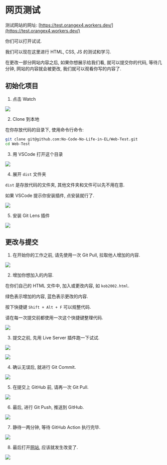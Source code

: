 # 网页测试

测试网站的网址: [https://test.orangex4.workers.dev/](https://test.orangex4.workers.dev/)

你们可以打开试试.

我们可以现在这里进行 HTML, CSS, JS 的测试和学习.

在更改一部分网站内容之后, 如果你想展示给我们看, 就可以提交你的代码, 等待几分钟, 网站的内容就会被更改, 我们就可以观看你写的内容了.

## 初始化项目

1. 点击 Watch

![](image/2021-03-27-15-31-49.png)

2. Clone 到本地

在你存放代码的目录下, 使用命令行命令:

``` sh
git clone git@github.com:No-Code-No-Life-in-EL/Web-Test.git
cd Web-Test
```

3. 用 VSCode 打开这个目录

![](image/2021-03-27-15-35-54.png)

4. 展开 `dist` 文件夹
 
`dist` 是存放代码的文件夹, 其他文件夹和文件可以先不用在意.

如果 VSCode 提示你安装插件, 点安装就行了.

![](image/2021-03-27-15-38-34.png)

5. 安装 Git Lens 插件

![](image/2021-03-27-15-48-00.png)

## 更改与提交

1. 在开始你的工作之前, 请先使用一次 Git Pull, 拉取他人增加的内容.

![](image/2021-03-27-15-45-40.png)

2. 增加你想加入的内容.

在你们自己的 HTML 文件中, 加入或更改内容, 如 `kob2002.html`.

绿色表示增加的内容, 蓝色表示更改的内容.

按下快捷键 `Shift + Alt + F` 可以规整代码.

请在每一次提交前都使用一次这个快捷键整理代码.

![](image/2021-03-27-15-50-29.png)

3. 提交之前, 先用 Live Server 插件跑一下试试.

![](image/2021-03-27-15-53-51.png)

![](image/2021-03-27-15-53-30.png)

4. 确认无误后, 就进行 Git Commit.

![](image/2021-03-27-15-56-26.png)

5. 在提交上 GitHub 前, 请再一次 Git Pull.

![](image/2021-03-27-15-45-40.png)

6. 最后, 进行 Git Push, 推送到 GitHub.

![](image/2021-03-27-15-59-17.png)

7. 静待一两分钟, 等待 GitHub Action 执行完毕.

![](image/2021-03-27-16-01-26.png)

8. 最后打开[网站](https://test.orangex4.workers.dev/), 应该就发生改变了.

![](image/2021-03-27-16-02-02.png)